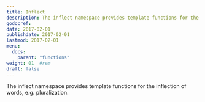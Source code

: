 ```yaml
---
title: Inflect
description: The inflect namespace provides template functions for the inflection of words, e.g. pluralization.
godocref:
date: 2017-02-01
publishdate: 2017-02-01
lastmod: 2017-02-01
menu:
  docs:
    parent: "functions"
weight: 01	#rem
draft: false
---
```


The inflect namespace provides template functions for the inflection of words, e.g. pluralization.